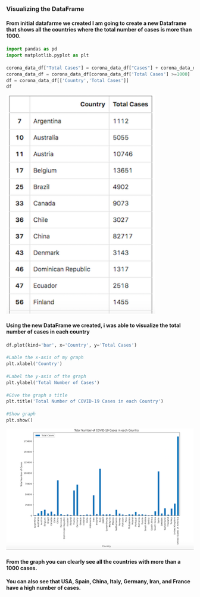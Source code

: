 ### Visualizing the DataFrame

#### From initial datafarme we created I am going to create a new Dataframe that shows all the countries where the total number of cases is more than 1000.

```python
import pandas as pd
import matplotlib.pyplot as plt

corona_data_df["Total Cases"] = corona_data_df["Cases"] + corona_data_df["New_cases"]
corona_data_df = corona_data_df[corona_data_df['Total Cases'] >=1000]
df = corona_data_df[['Country','Total Cases']]
df
```
<img src='img2.png' width="400"/>

#### Using the new DataFrame we created, i was able to visualize the total number of cases in each country

```python
df.plot(kind='bar', x='Country', y='Total Cases')

#Lable the x-axis of my graph
plt.xlabel('Country')

#Label the y-axis of the graph
plt.ylabel('Total Number of Cases')

#Give the graph a title 
plt.title('Total Number of COVID-19 Cases in each Country')

#Show graph
plt.show()
```
<img src='img1.png' width="900"/>

#### From the graph you can clearly see all the countries with more than a 1000 cases. 
#### You can also see that USA, Spain, China, Italy, Germany, Iran, and France have a high number of cases.
